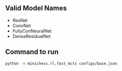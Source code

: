 ## Valid Model Names

* ResNet
* ConvNet
* FullyConNeuralNet
* DenseResidualNet

## Command to run

```bash
python -m minichess.rl.fast_mcts configs/base.json
```
